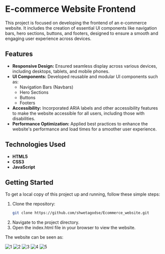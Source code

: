 # E-commerce Website Frontend

This project is focused on developing the frontend of an e-commerce website. It includes the creation of essential UI components like navigation bars, hero sections, buttons, and footers, designed to ensure a smooth and engaging user experience across devices.

## Features

- **Responsive Design:** Ensured seamless display across various devices, including desktops, tablets, and mobile phones.
- **UI Components:** Developed reusable and modular UI components such as:
  - Navigation Bars (Navbars)
  - Hero Sections
  - Buttons
  - Footers
- **Accessibility:** Incorporated ARIA labels and other accessibility features to make the website accessible for all users, including those with disabilities.
- **Performance Optimization:** Applied best practices to enhance the website's performance and load times for a smoother user experience.

## Technologies Used

- **HTML5**
- **CSS3**
- **JavaScript**

## Getting Started

To get a local copy of this project up and running, follow these simple steps:

1. Clone the repository:
   ```bash
   git clone https://github.com/shwetagodse/Ecommerce_website.git

2. Navigate to the project directory.
3. Open the index.html file in your browser to view the website.

The website can be seen as: 


![1](https://github.com/user-attachments/assets/2fa8ade8-d54b-4f54-b105-7abb574f68d3)
![2](https://github.com/user-attachments/assets/42cb2c4e-e7dc-4d27-8004-7d3562f31802)
![3](https://github.com/user-attachments/assets/0a5ee8ec-cc75-4293-854e-81e56c5bd938)
![4](https://github.com/user-attachments/assets/75cabe8a-7280-42cb-9a5c-7cb2f6871da9)
![5](https://github.com/user-attachments/assets/970761ad-f890-43a8-a9fe-62a7f2555cd8)
